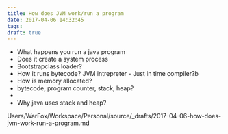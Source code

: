 ```yaml
---
title: How does JVM work/run a program
date: 2017-04-06 14:32:45
tags:
draft: true
---
```


* What happens you run a java program
* Does it create a system process
* Bootstrapclass loader?
* How it runs bytecode?
    JVM intrepreter - Just in time compiler?b
* How is memory allocated?
* bytecode, program counter, stack, heap?
*
* Why java uses stack and heap?

Users/WarFox/Workspace/Personal/source/_drafts/2017-04-06-how-does-jvm-work-run-a-program.md
